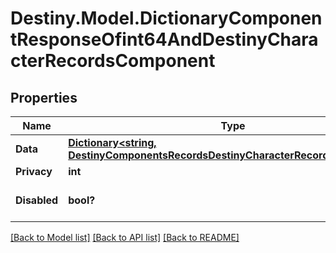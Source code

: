 # Destiny.Model.DictionaryComponentResponseOfint64AndDestinyCharacterRecordsComponent

## Properties

Name | Type | Description | Notes
------------ | ------------- | ------------- | -------------
**Data** | [**Dictionary&lt;string, DestinyComponentsRecordsDestinyCharacterRecordsComponent&gt;**](DestinyComponentsRecordsDestinyCharacterRecordsComponent.md) |  | [optional] 
**Privacy** | **int** |  | [optional] 
**Disabled** | **bool?** | If true, this component is disabled. | [optional] 

[[Back to Model list]](../README.md#documentation-for-models) [[Back to API list]](../README.md#documentation-for-api-endpoints) [[Back to README]](../README.md)

